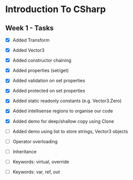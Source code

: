 # Introduction To CSharp

## Week 1 - Tasks
- [x] Added Transform
- [x] Added Vector3
- [x] Added constructor chaining
- [x] Added properties (set/get)
- [x] Added validation on set properties
- [x] Added protected on set properties
- [x] Added static readonly constants (e.g. Vector3.Zero)
- [x] Added intellisense regions to organise our code
- [x] Added demo for deep/shallow copy using Clone
- [ ] Added demo using list to store strings, Vector3 objects
- [ ] Operator overloading
- [ ] Inheritance
- [ ] Keywords: virtual, override
- [ ] Keywords: var, ref, out

